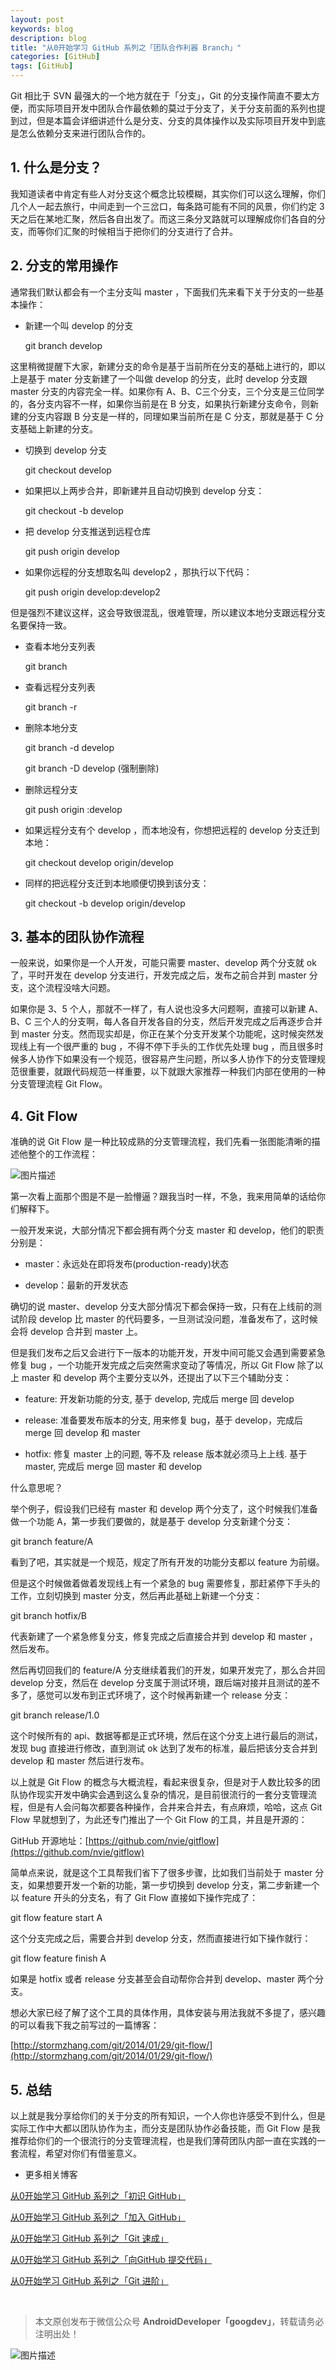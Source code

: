 ```yaml
---
layout: post
keywords: blog
description: blog
title: "从0开始学习 GitHub 系列之「团队合作利器 Branch」"
categories: [GitHub]
tags: [GitHub]
---
```



Git 相比于 SVN 最强大的一个地方就在于「分支」，Git 的分支操作简直不要太方便，而实际项目开发中团队合作最依赖的莫过于分支了，关于分支前面的系列也提到过，但是本篇会详细讲述什么是分支、分支的具体操作以及实际项目开发中到底是怎么依赖分支来进行团队合作的。
   

## 1. 什么是分支？            

我知道读者中肯定有些人对分支这个概念比较模糊，其实你们可以这么理解，你们几个人一起去旅行，中间走到一个三岔口，每条路可能有不同的风景，你们约定 3 天之后在某地汇聚，然后各自出发了。而这三条分叉路就可以理解成你们各自的分支，而等你们汇聚的时候相当于把你们的分支进行了合并。    


## 2. 分支的常用操作            

通常我们默认都会有一个主分支叫 master ，下面我们先来看下关于分支的一些基本操作：    

   
- 新建一个叫 develop 的分支


    git branch develop    

   
这里稍微提醒下大家，新建分支的命令是基于当前所在分支的基础上进行的，即以上是基于 mater 分支新建了一个叫做 develop 的分支，此时 develop 分支跟 master 分支的内容完全一样。如果你有 A、B、C三个分支，三个分支是三位同学的，各分支内容不一样，如果你当前是在 B 分支，如果执行新建分支命令，则新建的分支内容跟 B 分支是一样的，同理如果当前所在是 C 分支，那就是基于 C 分支基础上新建的分支。    

   
- 切换到 develop 分支    

    git checkout develop    

   
- 如果把以上两步合并，即新建并且自动切换到 develop 分支：    

   
    git checkout -b develop    

   
- 把 develop 分支推送到远程仓库    

    git push origin develop    

   
- 如果你远程的分支想取名叫 develop2 ，那执行以下代码：    

    git push origin develop:develop2    

   
但是强烈不建议这样，这会导致很混乱，很难管理，所以建议本地分支跟远程分支名要保持一致。    

   
- 查看本地分支列表    

    git branch    

   
- 查看远程分支列表    

    git branch -r    

   
- 删除本地分支    

    git branch -d develop    

    git branch -D develop (强制删除)    

   
- 删除远程分支    

    git push origin :develop    

   
- 如果远程分支有个 develop ，而本地没有，你想把远程的 develop 分支迁到本地：    

    git checkout develop origin/develop    

   
- 同样的把远程分支迁到本地顺便切换到该分支：    

    git checkout -b develop origin/develop    


## 3. 基本的团队协作流程            

一般来说，如果你是一个人开发，可能只需要 master、develop 两个分支就 ok 了，平时开发在 develop 分支进行，开发完成之后，发布之前合并到 master 分支，这个流程没啥大问题。
   

如果你是 3、5 个人，那就不一样了，有人说也没多大问题啊，直接可以新建 A、B、C 三个人的分支啊，每人各自开发各自的分支，然后开发完成之后再逐步合并到 master 分支。然而现实却是，你正在某个分支开发某个功能呢，这时候突然发现线上有一个很严重的 bug ，不得不停下手头的工作优先处理 bug ，而且很多时候多人协作下如果没有一个规范，很容易产生问题，所以多人协作下的分支管理规范很重要，就跟代码规范一样重要，以下就跟大家推荐一种我们内部在使用的一种分支管理流程 Git Flow。    


## 4. Git Flow            

准确的说 Git Flow 是一种比较成熟的分支管理流程，我们先看一张图能清晰的描述他整个的工作流程：    

   
![图片描述](/image/gitflow.png)

   
第一次看上面那个图是不是一脸懵逼？跟我当时一样，不急，我来用简单的话给你们解释下。    

   
一般开发来说，大部分情况下都会拥有两个分支 master 和 develop，他们的职责分别是：    

   
- master：永远处在即将发布(production-ready)状态

- develop：最新的开发状态

   
确切的说 master、develop 分支大部分情况下都会保持一致，只有在上线前的测试阶段 develop 比 master 的代码要多，一旦测试没问题，准备发布了，这时候会将 develop 合并到 master 上。    

   
但是我们发布之后又会进行下一版本的功能开发，开发中间可能又会遇到需要紧急修复 bug ，一个功能开发完成之后突然需求变动了等情况，所以 Git Flow 除了以上 master 和 develop 两个主要分支以外，还提出了以下三个辅助分支：    

   
- feature:  开发新功能的分支, 基于 develop, 完成后 merge 回 develop

- release: 准备要发布版本的分支, 用来修复 bug，基于 develop，完成后 merge 回 develop 和 master

- hotfix: 修复 master 上的问题, 等不及 release 版本就必须马上上线. 基于 master, 完成后 merge 回 master 和 develop

   
什么意思呢？    

   
举个例子，假设我们已经有 master 和 develop 两个分支了，这个时候我们准备做一个功能 A，第一步我们要做的，就是基于 develop 分支新建个分支：    

git branch feature/A    

   
看到了吧，其实就是一个规范，规定了所有开发的功能分支都以 feature 为前缀。    

   
但是这个时候做着做着发现线上有一个紧急的 bug 需要修复，那赶紧停下手头的工作，立刻切换到 master 分支，然后再此基础上新建一个分支：    

git branch hotfix/B    

   
代表新建了一个紧急修复分支，修复完成之后直接合并到 develop 和 master ，然后发布。    

   
然后再切回我们的 feature/A 分支继续着我们的开发，如果开发完了，那么合并回 develop 分支，然后在 develop 分支属于测试环境，跟后端对接并且测试的差不多了，感觉可以发布到正式环境了，这个时候再新建一个 release 分支：    

git branch release/1.0    

   
这个时候所有的 api、数据等都是正式环境，然后在这个分支上进行最后的测试，发现 bug 直接进行修改，直到测试 ok 达到了发布的标准，最后把该分支合并到 develop 和 master 然后进行发布。    

   
以上就是 Git Flow 的概念与大概流程，看起来很复杂，但是对于人数比较多的团队协作现实开发中确实会遇到这么复杂的情况，是目前很流行的一套分支管理流程，但是有人会问每次都要各种操作，合并来合并去，有点麻烦，哈哈，这点 Git Flow 早就想到了，为此还专门推出了一个 Git Flow 的工具，并且是开源的：
   

   
GitHub 开源地址：[https://github.com/nvie/gitflow](https://github.com/nvie/gitflow)

   
简单点来说，就是这个工具帮我们省下了很多步骤，比如我们当前处于 master 分支，如果想要开发一个新的功能，第一步切换到 develop 分支，第二步新建一个以 feature 开头的分支名，有了 Git Flow 直接如下操作完成了：    

git flow feature start A    

   
这个分支完成之后，需要合并到 develop 分支，然而直接进行如下操作就行：    

git flow feature finish A    

   
如果是 hotfix 或者 release 分支甚至会自动帮你合并到 develop、master 两个分支。    

   
想必大家已经了解了这个工具的具体作用，具体安装与用法我就不多提了，感兴趣的可以看我下我之前写过的一篇博客：    

   
[http://stormzhang.com/git/2014/01/29/git-flow/](http://stormzhang.com/git/2014/01/29/git-flow/)    


## 5. 总结            

以上就是我分享给你们的关于分支的所有知识，一个人你也许感受不到什么，但是实际工作中大都以团队协作为主，而分支是团队协作必备技能，而 Git Flow 是我推荐给你们的一个很流行的分支管理流程，也是我们薄荷团队内部一直在实践的一套流程，希望对你们有借鉴意义。

- 更多相关博客

[从0开始学习 GitHub 系列之「初识 GitHub」](http://stormzhang.com/github/2016/05/25/learn-github-from-zero1/)

[从0开始学习 GitHub 系列之「加入 GitHub」](http://stormzhang.com/github/2016/05/26/learn-github-from-zero2/)

[从0开始学习 GitHub 系列之「Git 速成」](http://stormzhang.com/github/2016/05/30/learn-github-from-zero3/)

[从0开始学习 GitHub 系列之「向GitHub 提交代码」](http://stormzhang.com/github/2016/06/04/learn-github-from-zero4/)

[从0开始学习 GitHub 系列之「Git 进阶」](http://stormzhang.com/github/2016/06/16/learn-github-from-zero5/)


<br />

> 本文原创发布于微信公众号 **AndroidDeveloper「googdev」**，转载请务必注明出处！

![图片描述](/image/weixinpublic.jpg)


